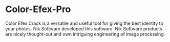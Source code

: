 # Color-Efex-Pro
Color Efex Crack is a versatile and useful tool for giving the best identity to your photos. Nik Software developed this software. Nik Software products are nicely thought-out and own intriguing engineering of image processing.

